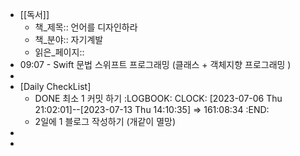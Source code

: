 - [[독서]]
	- 책_제목:: 언어를 디자인하라
	- 책_분야:: 자기계발
	- 읽은_페이지::
- 09:07 - Swift 문법 스위프트 프로그래밍 (클래스 + 객체지향 프로그래밍 )
-
- [Daily CheckList]
	- DONE 최소 1 커밋 하기
	  :LOGBOOK:
	  CLOCK: [2023-07-06 Thu 21:02:01]--[2023-07-13 Thu 14:10:35] =>  161:08:34
	  :END:
	- 2일에 1 블로그 작성하기 (개같이 멸망)
-
-